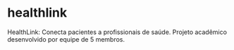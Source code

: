 # healthlink
HealthLink: Conecta pacientes a profissionais de saúde. Projeto acadêmico desenvolvido por equipe de 5 membros.

